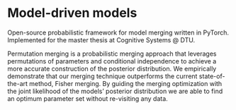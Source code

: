 # Model-driven models

Open-source probabilistic framework for model merging written in PyTorch. Implemented for the master thesis at Cognitive Systems @ DTU. 

Permutation merging is a probabilistic merging approach that leverages permutations of parameters and conditional independence to achieve a more accurate construction of the posterior distribution. We empirically demonstrate that our merging technique outperforms the current state-of-the-art method, Fisher merging. By guiding the merging optimization with the joint likelihood of the models’ posterior distribution we are able to find an optimum parameter set without re-visiting any data.

